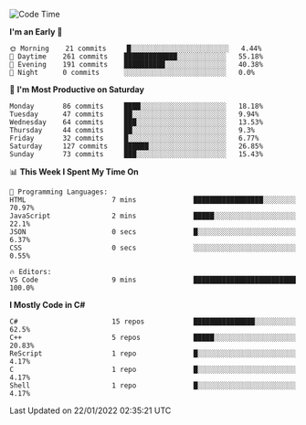 <!--START_SECTION:waka-->
![Code Time](http://img.shields.io/badge/Code%20Time-755%20hrs%2057%20mins-blue)

**I'm an Early 🐤** 

```text
🌞 Morning    21 commits     █░░░░░░░░░░░░░░░░░░░░░░░░   4.44% 
🌆 Daytime    261 commits    █████████████░░░░░░░░░░░░   55.18% 
🌃 Evening    191 commits    ██████████░░░░░░░░░░░░░░░   40.38% 
🌙 Night      0 commits      ░░░░░░░░░░░░░░░░░░░░░░░░░   0.0%

```
📅 **I'm Most Productive on Saturday** 

```text
Monday       86 commits     ████░░░░░░░░░░░░░░░░░░░░░   18.18% 
Tuesday      47 commits     ██░░░░░░░░░░░░░░░░░░░░░░░   9.94% 
Wednesday    64 commits     ███░░░░░░░░░░░░░░░░░░░░░░   13.53% 
Thursday     44 commits     ██░░░░░░░░░░░░░░░░░░░░░░░   9.3% 
Friday       32 commits     █░░░░░░░░░░░░░░░░░░░░░░░░   6.77% 
Saturday     127 commits    ██████░░░░░░░░░░░░░░░░░░░   26.85% 
Sunday       73 commits     ███░░░░░░░░░░░░░░░░░░░░░░   15.43%

```


📊 **This Week I Spent My Time On** 

```text
💬 Programming Languages: 
HTML                     7 mins              █████████████████░░░░░░░░   70.97% 
JavaScript               2 mins              █████░░░░░░░░░░░░░░░░░░░░   22.1% 
JSON                     0 secs              █░░░░░░░░░░░░░░░░░░░░░░░░   6.37% 
CSS                      0 secs              ░░░░░░░░░░░░░░░░░░░░░░░░░   0.55%

🔥 Editors: 
VS Code                  9 mins              █████████████████████████   100.0%

```

**I Mostly Code in C#** 

```text
C#                       15 repos            ███████████████░░░░░░░░░░   62.5% 
C++                      5 repos             █████░░░░░░░░░░░░░░░░░░░░   20.83% 
ReScript                 1 repo              █░░░░░░░░░░░░░░░░░░░░░░░░   4.17% 
C                        1 repo              █░░░░░░░░░░░░░░░░░░░░░░░░   4.17% 
Shell                    1 repo              █░░░░░░░░░░░░░░░░░░░░░░░░   4.17%

```



 Last Updated on 22/01/2022 02:35:21 UTC
<!--END_SECTION:waka-->
